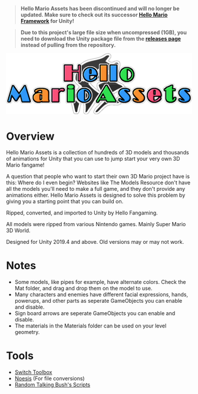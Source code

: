 > **Hello Mario Assets has been discontinued and will no longer be updated. Make sure to check out its successor [Hello Mario Framework](https://github.com/HelloFangaming/HelloMarioFramework) for Unity!**

> **Due to this project's large file size when uncompressed (1GB), you need to download the Unity package file from the [releases page](https://github.com/HelloFangaming/HelloMarioAssets/releases) instead of pulling from the repository.**

![Hello Mario Assets](HelloMarioAssets.png)

# Overview

Hello Mario Assets is a collection of hundreds of 3D models and thousands of animations for Unity that you can use to jump start your very own 3D Mario fangame!

A question that people who want to start their own 3D Mario project have is this: Where do I even begin? Websites like The Models Resource don't have all the models you'll need to make a full game, and they don't provide any animations either. Hello Mario Assets is designed to solve this problem by giving you a starting point that you can build on.

Ripped, converted, and imported to Unity by Hello Fangaming.

All models were ripped from various Nintendo games. Mainly Super Mario 3D World.

Designed for Unity 2019.4 and above. Old versions may or may not work.

# Notes
* Some models, like pipes for example, have alternate colors. Check the Mat folder, and drag and drop them on the model to use.
* Many characters and enemies have different facial expressions, hands, powerups, and other parts as seperate GameObjects you can enable and disable.
* Sign board arrows are seperate GameObjects you can enable and disable.
* The materials in the Materials folder can be used on your level geometry.

# Tools
* [Switch Toolbox](https://github.com/KillzXGaming/Switch-Toolbox)
* [Noesis](https://www.richwhitehouse.com/index.php?content=inc_projects.php&showproject=91) (For file conversions)
* [Random Talking Bush's Scripts](https://www.vg-resource.com/thread-29836.html)
